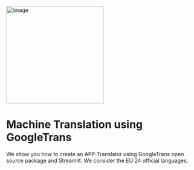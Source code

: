 <img width="258" alt="image" src="https://github.com/oubbatimo/bridgeai_Translator/assets/92709052/56516ad2-73f7-407c-a345-ddc0da4db959">

# Machine Translation using GoogleTrans
We show you how to create an APP-Translator using GoogleTrans open source package and Streamlit.
We consider the EU 24 official languages.

